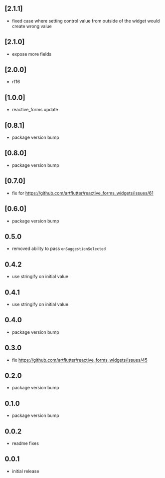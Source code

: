 ## [2.1.1]

- fixed case where setting control value from outside of the widget would create wrong value

## [2.1.0]

- expose more fields

## [2.0.0]

- rf16

## [1.0.0]

- reactive_forms update

## [0.8.1]

- package version bump

## [0.8.0]

- package version bump

## [0.7.0]

- fix for https://github.com/artflutter/reactive_forms_widgets/issues/61

## [0.6.0]

- package version bump

## 0.5.0

- removed ability to pass `onSuggestionSelected`

## 0.4.2

- use stringify on initial value

## 0.4.1

- use stringify on initial value

## 0.4.0

- package version bump

## 0.3.0

- fix https://github.com/artflutter/reactive_forms_widgets/issues/45

## 0.2.0

- package version bump

## 0.1.0

- package version bump

## 0.0.2

- readme fixes

## 0.0.1

- initial release

